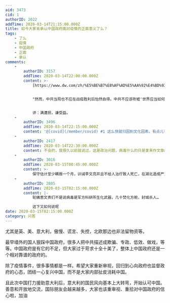 ```yaml
---
aid: 3473
cid: 1
authorID: 2022
addTime: 2020-03-14T21:15:00.000Z
title: 如今大家肯承认中国政府面对疫情的正面意义了么？
tags:
    - 了么
    - 疫情
    - 中国政府
    - 正面
    - 承认
comments:
    -
        authorID: 3157
        addTime: 2020-03-14T22:00:00.000Z
        content: >-
            [https://www.dw.com/zh/%E5%BE%B7%E8%AF%AD%E5%AA%92%E4%BD%93%E4%B8%AD%E5%85%B1%E6%98%AF%E7%97%85%E6%AF%92%E5%85%8B%E6%98%9F%E4%B8%AD%E5%9B%BD%E6%B0%91%E4%BC%97%E6%89%8D%E6%98%AF/a-52772990](https://www.dw.com/zh/%E5%BE%B7%E8%AF%AD%E5%AA%92%E4%BD%93%E4%B8%AD%E5%85%B1%E6%98%AF%E7%97%85%E6%AF%92%E5%85%8B%E6%98%9F%E4%B8%AD%E5%9B%BD%E6%B0%91%E4%BC%97%E6%89%8D%E6%98%AF/a-52772990)


            "然而，中共当局也不应在战疫胜利后怡然自得。中共不应该吹嘘'世界应当如何向中国抄作业'，而是应当谦虚一点。韩国的防疫措施要温和得多，也没有习近平那样的'光辉领袖'，但是该国同样控制住了局势，同时他们也没有开始自吹自擂。所以，造就战疫胜利的，主要还是社会因素：尽管生活在不同政治体制下，但是中国人以及韩国人都有较强的集体意识。"


            评：满遭损，谦受益。
    -
        authorID: 3496
        addTime: 2020-03-14T22:15:00.000Z
        content: '@[covid](/member/covid) #1 这么快就归因到文化因素。有点儿不政治正确。'
    -
        authorID: 2417
        addTime: 2020-03-14T22:30:00.000Z
        content: 不会的，我很久以前就说过，这是政治问题，病毒什么的只是拿来作文章的借口。对于反对者而言，他们只是在等下一个热点。
    -
        authorID: 3016
        addTime: 2020-03-15T00:45:00.000Z
        content: >-
            保守估计至少瞒报一个月，训诫李文亮并且不给人治疗致人死亡，在湖北造成严重人道灾难，污蔑美国投毒，这就是中国政府对疫情的正面意义。也就是2049人烟稀少，没人愿意看，才几乎没人懒得反驳你这种田忌赛马式的胡扯言论。顺便一提，我发现2049活跃的还真就这几个熟面孔，一唱一和的。
    -
        authorID: 2805
        addTime: 2020-03-15T02:15:00.000Z
        content: |-
            轮姨葱文贵们不是说病毒是军方科研所生化武器，几十焚化方舱，封城杀人…

            这下又如何说呢
date: 2020-03-15T02:15:00.000Z
category: 问答
---
```


尤其是英、美、意大利，傲慢、谎言、失控，北欧那边也非法留物资等。

最早墙外的国人狠踩中国政府，很多人把中共描述成欺骗、专政、低效、做戏，等等。中国政府是有它的不足，但大家过于苛求十全十美了，整体上中国政府还是一个相对靠谱的政府的。

除了疫情事件，很多事情都是一样。希望大家重新审视，回归到心向政府也监督政府的心态，团结一心复兴中国，而不是大家内部扯皮消耗中国。

且此次中国打力援助意大利后，意大利的国民风向基本上大转弯，开始认可中国。善意和开放地交流，国际朋友会越来越多，大家也该重审视、重拾对中国政府的信心啦，加油
